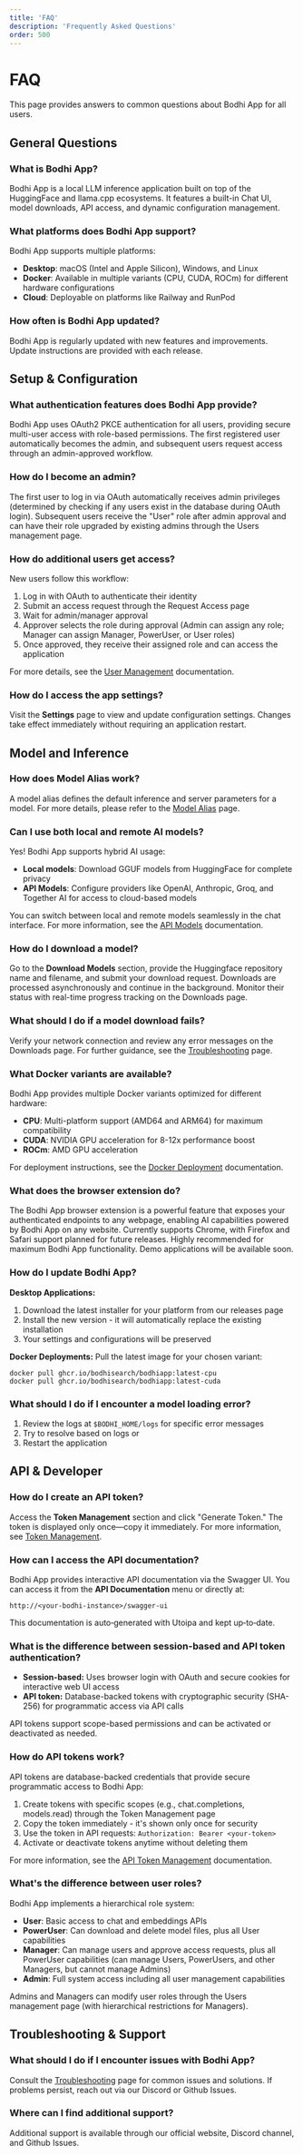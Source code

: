 ```yaml
---
title: 'FAQ'
description: 'Frequently Asked Questions'
order: 500
---
```


# FAQ

This page provides answers to common questions about Bodhi App for all users.

## General Questions

### What is Bodhi App?

Bodhi App is a local LLM inference application built on top of the HuggingFace and llama.cpp ecosystems. It features a built-in Chat UI, model downloads, API access, and dynamic configuration management.

### What platforms does Bodhi App support?

Bodhi App supports multiple platforms:

- **Desktop**: macOS (Intel and Apple Silicon), Windows, and Linux
- **Docker**: Available in multiple variants (CPU, CUDA, ROCm) for different hardware configurations
- **Cloud**: Deployable on platforms like Railway and RunPod

### How often is Bodhi App updated?

Bodhi App is regularly updated with new features and improvements. Update instructions are provided with each release.

## Setup & Configuration

### What authentication features does Bodhi App provide?

Bodhi App uses OAuth2 PKCE authentication for all users, providing secure multi-user access with role-based permissions. The first registered user automatically becomes the admin, and subsequent users request access through an admin-approved workflow.

### How do I become an admin?

The first user to log in via OAuth automatically receives admin privileges (determined by checking if any users exist in the database during OAuth login). Subsequent users receive the "User" role after admin approval and can have their role upgraded by existing admins through the Users management page.

### How do additional users get access?

New users follow this workflow:

1. Log in with OAuth to authenticate their identity
2. Submit an access request through the Request Access page
3. Wait for admin/manager approval
4. Approver selects the role during approval (Admin can assign any role; Manager can assign Manager, PowerUser, or User roles)
5. Once approved, they receive their assigned role and can access the application

For more details, see the [User Management](/docs/features/user-management/) documentation.

### How do I access the app settings?

Visit the **Settings** page to view and update configuration settings. Changes take effect immediately without requiring an application restart.

## Model and Inference

### How does Model Alias work?

A model alias defines the default inference and server parameters for a model. For more details, please refer to the [Model Alias](/docs/features/model-alias/) page.

### Can I use both local and remote AI models?

Yes! Bodhi App supports hybrid AI usage:

- **Local models**: Download GGUF models from HuggingFace for complete privacy
- **API Models**: Configure providers like OpenAI, Anthropic, Groq, and Together AI for access to cloud-based models

You can switch between local and remote models seamlessly in the chat interface. For more information, see the [API Models](/docs/features/api-models/) documentation.

### How do I download a model?

Go to the **Download Models** section, provide the Huggingface repository name and filename, and submit your download request. Downloads are processed asynchronously and continue in the background. Monitor their status with real-time progress tracking on the Downloads page.

### What should I do if a model download fails?

Verify your network connection and review any error messages on the Downloads page. For further guidance, see the [Troubleshooting](/docs/troubleshooting/) page.

### What Docker variants are available?

Bodhi App provides multiple Docker variants optimized for different hardware:

- **CPU**: Multi-platform support (AMD64 and ARM64) for maximum compatibility
- **CUDA**: NVIDIA GPU acceleration for 8-12x performance boost
- **ROCm**: AMD GPU acceleration

For deployment instructions, see the [Docker Deployment](/docs/deployment/docker/) documentation.

### What does the browser extension do?

The Bodhi App browser extension is a powerful feature that exposes your authenticated endpoints to any webpage, enabling AI capabilities powered by Bodhi App on any website. Currently supports Chrome, with Firefox and Safari support planned for future releases. Highly recommended for maximum Bodhi App functionality. Demo applications will be available soon.

### How do I update Bodhi App?

**Desktop Applications:**

1. Download the latest installer for your platform from our releases page
2. Install the new version - it will automatically replace the existing installation
3. Your settings and configurations will be preserved

**Docker Deployments:**
Pull the latest image for your chosen variant:

```
docker pull ghcr.io/bodhisearch/bodhiapp:latest-cpu
docker pull ghcr.io/bodhisearch/bodhiapp:latest-cuda
```

### What should I do if I encounter a model loading error?

1. Review the logs at `$BODHI_HOME/logs` for specific error messages
2. Try to resolve based on logs or
3. Restart the application

## API & Developer

### How do I create an API token?

Access the **Token Management** section and click "Generate Token." The token is displayed only once—copy it immediately. For more information, see [Token Management](/docs/features/api-tokens/).

### How can I access the API documentation?

Bodhi App provides interactive API documentation via the Swagger UI. You can access it from the **API Documentation** menu or directly at:

```
http://<your-bodhi-instance>/swagger-ui
```

This documentation is auto‑generated with Utoipa and kept up‑to‑date.

### What is the difference between session-based and API token authentication?

- **Session-based:** Uses browser login with OAuth and secure cookies for interactive web UI access
- **API token:** Database-backed tokens with cryptographic security (SHA-256) for programmatic access via API calls

API tokens support scope-based permissions and can be activated or deactivated as needed.

### How do API tokens work?

API tokens are database-backed credentials that provide secure programmatic access to Bodhi App:

1. Create tokens with specific scopes (e.g., chat.completions, models.read) through the Token Management page
2. Copy the token immediately - it's shown only once for security
3. Use the token in API requests: `Authorization: Bearer <your-token>`
4. Activate or deactivate tokens anytime without deleting them

For more information, see the [API Token Management](/docs/features/api-tokens/) documentation.

### What's the difference between user roles?

Bodhi App implements a hierarchical role system:

- **User**: Basic access to chat and embeddings APIs
- **PowerUser**: Can download and delete model files, plus all User capabilities
- **Manager**: Can manage users and approve access requests, plus all PowerUser capabilities (can manage Users, PowerUsers, and other Managers, but cannot manage Admins)
- **Admin**: Full system access including all user management capabilities

Admins and Managers can modify user roles through the Users management page (with hierarchical restrictions for Managers).

## Troubleshooting & Support

### What should I do if I encounter issues with Bodhi App?

Consult the [Troubleshooting](/docs/troubleshooting/) page for common issues and solutions. If problems persist, reach out via our Discord or Github Issues.

### Where can I find additional support?

Additional support is available through our official website, Discord channel, and Github Issues.
